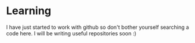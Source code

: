 # Learning
I have just started to work with github so don't bother yourself searching a code here. I will be writing useful repositories soon :)
